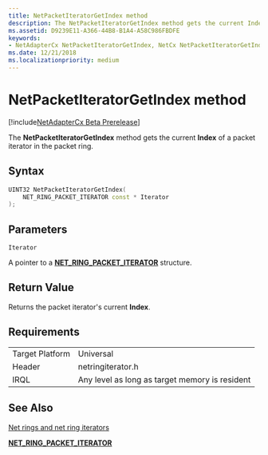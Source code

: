 ```yaml
---
title: NetPacketIteratorGetIndex method
description: The NetPacketIteratorGetIndex method gets the current Index of a packet iterator in the packet ring.
ms.assetid: D9239E11-A366-44B8-B1A4-A58C986FBDFE
keywords:
- NetAdapterCx NetPacketIteratorGetIndex, NetCx NetPacketIteratorGetIndex
ms.date: 12/21/2018
ms.localizationpriority: medium
---
```


# NetPacketIteratorGetIndex method

[!include[NetAdapterCx Beta Prerelease](../netcx-beta-prerelease.md)]

The **NetPacketIteratorGetIndex** method gets the current **Index** of a packet iterator in the packet ring.

## Syntax

```cpp
UINT32 NetPacketIteratorGetIndex(
    NET_RING_PACKET_ITERATOR const * Iterator
);
```

## Parameters

`Iterator`

A pointer to a [**NET_RING_PACKET_ITERATOR**](net-ring-packet-iterator.md) structure.

## Return Value

Returns the packet iterator's current **Index**.

## Requirements

|  |  |
| --- | --- |
| Target Platform | Universal |
| Header | netringiterator.h |
| IRQL | Any level as long as target memory is resident |

## See Also

[Net rings and net ring iterators](net-rings-and-net-ring-iterators.md)

[**NET_RING_PACKET_ITERATOR**](net-ring-packet-iterator.md)